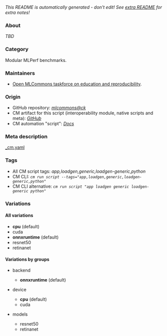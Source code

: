 *This README is automatically generated - don't edit! See [extra README](README-extra.md) for extra notes!*

### About

*TBD*

### Category

Modular MLPerf benchmarks.

### Maintainers

* [Open MLCommons taskforce on education and reproducibility](https://github.com/mlcommons/ck/blob/master/docs/mlperf-education-workgroup.md).

### Origin

* GitHub repository: *[mlcommons@ck](https://github.com/mlcommons/ck/tree/master/cm-mlops)*
* CM artifact for this script (interoperability module, native scripts and meta): *[GitHub](https://github.com/mlcommons/ck/tree/master/cm-mlops/script/app-loadgen-generic-python)*
* CM automation "script": *[Docs](https://github.com/octoml/ck/blob/master/docs/list_of_automations.md#script)*


### Meta description
[_cm.yaml](_cm.yaml)


### Tags
* All CM script tags: *app,loadgen,generic,loadgen-generic,python*
* CM CLI: *`cm run script --tags="app,loadgen,generic,loadgen-generic,python"`*
* CM CLI alternative: *`cm run script "app loadgen generic loadgen-generic python"`*


### Variations
#### All variations
* **cpu** (default)
* cuda
* **onnxruntime** (default)
* resnet50
* retinanet

#### Variations by groups

  * backend
    * **onnxruntime** (default)

  * device
    * **cpu** (default)
    * cuda

  * models
    * resnet50
    * retinanet